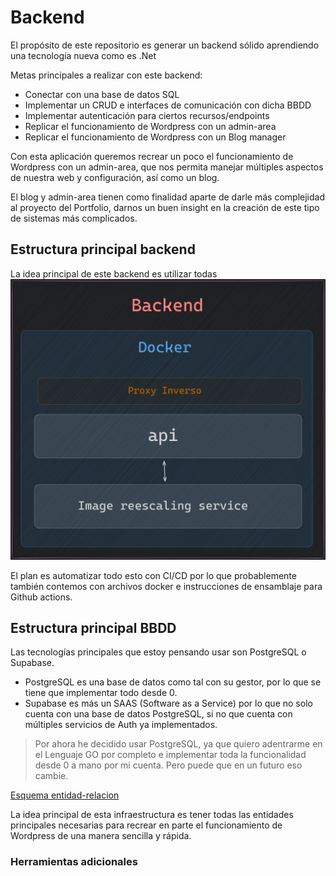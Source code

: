 # Backend

El propósito de este repositorio es generar un backend sólido aprendiendo una tecnología nueva como es .Net

Metas principales a realizar con este backend:

- Conectar con una base de datos SQL
- Implementar un CRUD e interfaces de comunicación con dicha BBDD
- Implementar autenticación para ciertos recursos/endpoints
- Replicar el funcionamiento de Wordpress con un admin-area
- Replicar el funcionamiento de Wordpress con un Blog manager

Con esta aplicación queremos recrear un poco el funcionamiento de Wordpress con un admin-area, que nos permita manejar múltiples aspectos de nuestra web y configuración, así como un blog.

El blog y admin-area tienen como finalidad aparte de darle más complejidad al proyecto del Portfolio, darnos un buen insight en la creación de este tipo de sistemas más complicados.

## Estructura principal backend

La idea principal de este backend es utilizar todas 
![BackendArchitecture](./docs/BackendArchitecture.png)

El plan es automatizar todo esto con CI/CD por lo que probablemente también contemos con archivos docker e instrucciones de ensamblaje para Github actions.

## Estructura principal BBDD

Las tecnologías principales que estoy pensando usar son PostgreSQL o Supabase.

- PostgreSQL es una base de datos como tal con su gestor, por lo que se tiene que implementar todo desde 0.
- Supabase es más un SAAS (Software as a Service) por lo que no solo cuenta con una base de datos PostgreSQL, si no que cuenta con múltiples servicios de Auth ya implementados.

> Por ahora he decidido usar PostgreSQL, ya que quiero adentrarme en el Lenguaje GO por completo e implementar toda la funcionalidad desde 0 a mano por mi cuenta. Pero puede que en un futuro eso cambie.

[Esquema entidad-relacion](./docs/PortfolioDB.png)

La idea principal de esta infraestructura es tener todas las entidades principales necesarias para recrear en parte el funcionamiento de Wordpress de una manera sencilla y rápida.

### Herramientas adicionales

